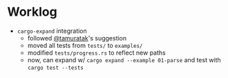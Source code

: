 # Worklog

- `cargo-expand` integration
  - followed [@tamuratak][gh-tamuratak]'s suggestion
  - moved all tests from `tests/` to `examples/`
  - modified `tests/progress.rs` to reflect new paths
  - now, can expand w/ `cargo expand --example 01-parse` and test with `cargo test --tests`

[gh-tamuratak]: https://github.com/tamuratak
